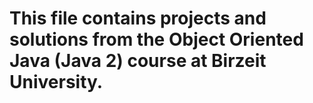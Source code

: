 # This file contains projects and solutions from the Object Oriented Java (Java 2) course at Birzeit University.
